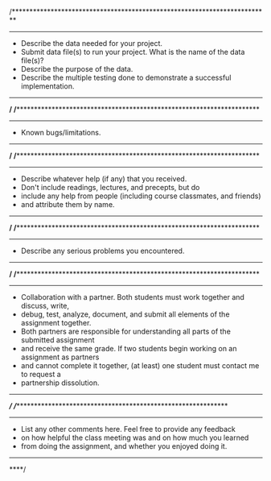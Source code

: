 
/*************************************************************************
*****
* Describe the data needed for your project.
* Submit data file(s) to run your project. What is the name of the data
file(s)?
* Describe the purpose of the data.
* Describe the multiple testing done to demonstrate a successful
implementation.
*************************************************************************
****/
/*************************************************************************
*****
* Known bugs/limitations.
*************************************************************************
****/
/*************************************************************************
*****
* Describe whatever help (if any) that you received.
* Don't include readings, lectures, and precepts, but do
* include any help from people (including course classmates, and
friends)
* and attribute them by name.
*************************************************************************
****/
/*************************************************************************
*****
* Describe any serious problems you encountered.
*************************************************************************
****/
/*************************************************************************
**************
* Collaboration with a partner. Both students must work together and
discuss, write,
* debug, test, analyze, document, and submit all elements of the
assignment together.
* Both partners are responsible for understanding all parts of the
submitted assignment
* and receive the same grade. If two students begin working on an
assignment as partners
* and cannot complete it together, (at least) one student must contact me
to request a
* partnership dissolution.
*************************************************************************
*************/
/*************************************************************************
*****
* List any other comments here. Feel free to provide any feedback
* on how helpful the class meeting was and on how much you learned
* from doing the assignment, and whether you enjoyed doing it.
*************************************************************************
****/
